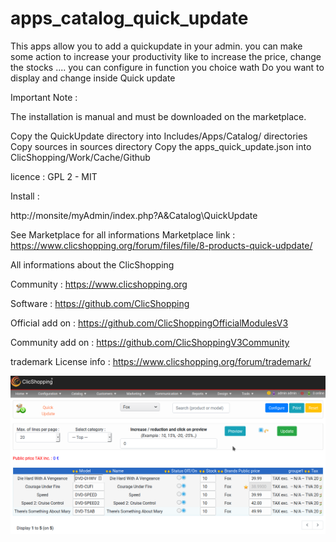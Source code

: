 # apps_catalog_quick_update


This apps allow you to add a quickupdate in your admin. 
you can make some action to increase your productivity like to increase the price, change the stocks ....
you can configure in function you choice wath Do you want to display and change inside Quick update

Important Note :

 
The installation is manual and must be downloaded on the marketplace.

Copy the QuickUpdate directory into  Includes/Apps/Catalog/ directories
Copy sources in sources directory
Copy the apps_quick_update.json into ClicShopping/Work/Cache/Github

licence  : GPL 2 - MIT

Install :

http://monsite/myAdmin/index.php?A&Catalog\QuickUpdate

See Marketplace for all informations
Marketplace link : https://www.clicshopping.org/forum/files/file/8-products-quick-udpdate/


All informations about the ClicShopping

Community : https://www.clicshopping.org

Software : https://github.com/ClicShopping

Official add on : https://github.com/ClicShoppingOfficialModulesV3

Community add on : https://github.com/ClicShoppingV3Community

trademark License info : https://www.clicshopping.org/forum/trademark/

![quickupdate](https://github.com/ClicShoppingOfficialModulesV3/apps_catalog_quick_update/blob/master/ModuleInfosJson/quickupdate.png)

